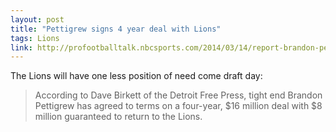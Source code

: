 ```yaml
---
layout: post
title: "Pettigrew signs 4 year deal with Lions"
tags: Lions
link: http://profootballtalk.nbcsports.com/2014/03/14/report-brandon-pettigrew-agrees-to-deal-to-return-to-lions/
---
```


The Lions will have one less position of need come draft day:

>According to Dave Birkett of the Detroit Free Press, tight end Brandon Pettigrew has agreed to terms on a four-year, $16 million deal with $8 million guaranteed to return to the Lions.

